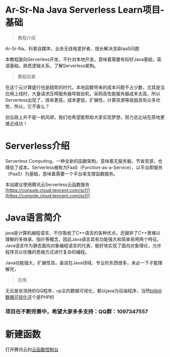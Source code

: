 # Ar-Sr-Na Java Serverless Learn项目-基础

> 教程介绍

Ar-Sr-Na，科普自媒体，业余无线电爱好者，擅长解决渲染IaaS问题

本教程面向Serverless开发，不针对本地开发，意味着需要有较好Java基础，英语基础，熟悉逻辑关系，了解Serverless架构。

> 教程初衷

在这个云计算盛行也是趋势的时代，本地函数带来的成本问题不占少数，尤其是当应用上线时，大量请求压榨服务器导致宕机，采购高性能服务器成本太高，所以Serverless出现了，效率更高，成本更低，扩展性，计算资源等层面具有众多优势，所以，它不香么？

创业路上并不是一帆风顺，我们也希望能帮助大家实现梦想，努力总比站在原地更接近成功！

# Serverless介绍

Serverless Computing，一种全新的函数架构，意味着无服务器，节省资源，也降低了成本。Serverless被称为FaaS（Function-as-a-Service），以平台即服务（PaaS）为基础，意味着需要一个平台来支撑函数服务。

本站建议使用腾讯云Serverless云函数服务[https://console.cloud.tencent.com/scf/](https://console.cloud.tencent.com/scf/)

# Java语言简介

java是计算机编程语言，不仅吸收了C++语言的各种优点，还摒弃了C++里难以理解的多继承、指针等概念，因此Java语言具有功能强大和简单易用两个特征。Java语言作为静态面向对象编程语言的代表，极好地实现了面向对象理论，允许程序员以优雅的思维方式进行复杂的编程。

Java功能强大，扩展性高，虽说在Java领域，专业的东西很多，未必一下子能理解完，

>应用

无论是张浩扬的QQ程序，up主的数据可视化，都以java为后端程序，当然[bilibili数据可视化](https://github.com/ArSrNa/bilibiliData-TCV)这个是PHP的

### 项目在不断完善中，希望大家多多支持：QQ群：1097347557

# 新建函数

打开腾讯云的[云函数控制台](https://console.cloud.tencent.com/scf/)